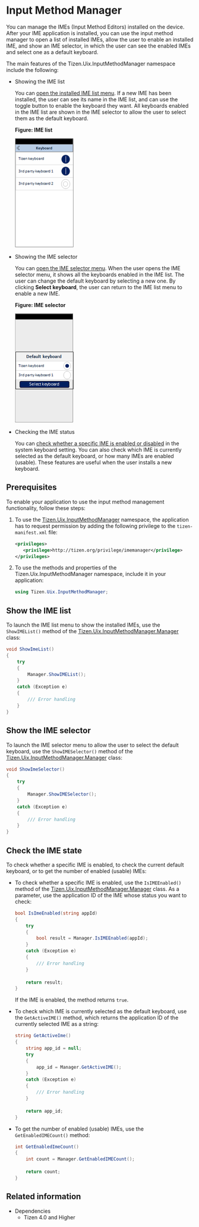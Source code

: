 <a name="manager"></a>
# Input Method Manager


You can manage the IMEs (Input Method Editors) installed on the device. After your IME application is installed, you can use the input method manager to open a list of installed IMEs, allow the user to enable an installed IME, and show an IME selector, in which the user can see the enabled IMEs and select one as a default keyboard.

The main features of the Tizen.Uix.InputMethodManager namespace include the following:

-   Showing the IME list

    You can [open the installed IME list menu](#list). If a new IME has been installed, the user can see its name in the IME list, and can use the toggle button to enable the keyboard they want. All keyboards enabled in the IME list are shown in the IME selector to allow the user to select them as the default keyboard.

    **Figure: IME list**

    ![IME list](./media/ime_list.png)

-   Showing the IME selector

    You can [open the IME selector menu](#selector). When the user opens the IME selector menu, it shows all the keyboards enabled in the IME list. The user can change the default keyboard by selecting a new one. By clicking **Select keyboard**, the user can return to the IME list menu to enable a new IME.

    **Figure: IME selector**

    ![IME selector](./media/ime_selector.png)

-   Checking the IME status

    You can [check whether a specific IME is enabled or disabled](#enable) in the system keyboard setting. You can also check which IME is currently selected as the default keyboard, or how many IMEs are enabled (usable). These features are useful when the user installs a new keyboard.

## Prerequisites

To enable your application to use the input method management functionality, follow these steps:

1.  To use the [Tizen.Uix.InputMethodManager](/application/dotnet/api/TizenFX/latest/api/Tizen.Uix.InputMethodManager.html) namespace, the application has to request permission by adding the following privilege to the `tizen-manifest.xml` file:

    ```XML
    <privileges>
       <privilege>http://tizen.org/privilege/imemanager</privilege>
    </privileges>
    ```

2.  To use the methods and properties of the Tizen.Uix.InputMethodManager namespace, include it in your application:

    ```csharp
    using Tizen.Uix.InputMethodManager;
    ```

<a name="list"></a>
## Show the IME list

To launch the IME list menu to show the installed IMEs, use the `ShowIMEList()` method of the [Tizen.Uix.InputMethodManager.Manager](/application/dotnet/api/TizenFX/latest/api/Tizen.Uix.InputMethodManager.Manager.html) class:

```csharp
void ShowImeList()
{
    try
    {
        Manager.ShowIMEList();
    }
    catch (Exception e)
    {
        /// Error handling
    }
}
```

<a name="selector"></a>
## Show the IME selector

To launch the IME selector menu to allow the user to select the default keyboard, use the `ShowIMESelector()` method of the [Tizen.Uix.InputMethodManager.Manager](/application/dotnet/api/TizenFX/latest/api/Tizen.Uix.InputMethodManager.Manager.html) class:

```csharp
void ShowImeSelector()
{
    try
    {
        Manager.ShowIMESelector();
    }
    catch (Exception e)
    {
        /// Error handling
    }
}
```

<a name="enable"></a>
## Check the IME state

To check whether a specific IME is enabled, to check the current default keyboard, or to get the number of enabled (usable) IMEs:

-   To check whether a specific IME is enabled, use the `IsIMEEnabled()` method of the [Tizen.Uix.InputMethodManager.Manager](/application/dotnet/api/TizenFX/latest/api/Tizen.Uix.InputMethodManager.Manager.html) class. As a parameter, use the application ID of the IME whose status you want to check:

    ```csharp
    bool IsImeEnabled(string appId)
    {
        try
        {
            bool result = Manager.IsIMEEnabled(appId);
        }
        catch (Exception e)
        {
            /// Error handling
        }

        return result;
    }
    ```

    If the IME is enabled, the method returns `true`.

-   To check which IME is currently selected as the default keyboard, use the `GetActiveIME()` method, which returns the application ID of the currently selected IME as a string:

    ```csharp
    string GetActiveIme()
    {
        string app_id = null;
        try
        {
            app_id = Manager.GetActiveIME();
        }
        catch (Exception e)
        {
            /// Error handling
        }

        return app_id;
    }
    ```

-   To get the number of enabled (usable) IMEs, use the `GetEnabledIMECount()` method:

    ```csharp
    int GetEnabledImeCount()
    {
        int count = Manager.GetEnabledIMECount();

        return count;
    }
    ```


## Related information
* Dependencies
  -   Tizen 4.0 and Higher

